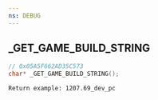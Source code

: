 ```yaml
---
ns: DEBUG
---
```

## _GET_GAME_BUILD_STRING

```c
// 0x05A5F662AD35C573
char* _GET_GAME_BUILD_STRING();
```

```
Return example: 1207.69_dev_pc
```

